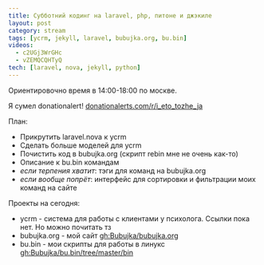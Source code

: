 ```yaml
---
title: Субботний кодинг на laravel, php, питоне и джэкиле
layout: post
category: stream
tags: [ycrm, jekyll, laravel, bubujka.org, bu.bin]
videos:
  - c2UGj3WrGHc
  - vZEMQCQHTyQ
tech: [laravel, nova, jekyll, python]
---
```


Ориентировочно время в 14:00-18:00 по москве.

Я сумел donationalert! [donationalerts.com/r/i_eto_tozhe_ja](https://www.donationalerts.com/r/i_eto_tozhe_ja)

План:
- Прикрутить laravel.nova к ycrm
- Сделать больше моделей для ycrm
- Почистить код в bubujka.org (скрипт rebin мне не очень как-то)
- Описание к bu.bin командам
- *если терпения хватит*: тэги для команд на bubujka.org
- *если вообще попрёт*: интерфейс для сортировки и фильтрации моих команд на сайте

Проекты на сегодня:
- ycrm - система для работы с клиентами у психолога. Ссылки пока нет. Но можно почитать тз
- bubujka.org - мой сайт [gh:Bubujka/bubujka.org](https://github.com/Bubujka/bubujka.org)
- bu.bin - мои скрипты для работы в линукс [gh:Bubujka/bu.bin/tree/master/bin](https://github.com/Bubujka/bu.bin/tree/master/bin)


